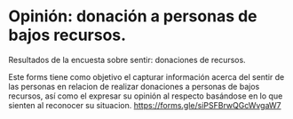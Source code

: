 # Opinión: donación a personas de bajos recursos.
Resultados de la encuesta sobre sentir: donaciones de recursos.

Este forms tiene como objetivo el capturar información acerca del sentir de las personas en relacion de realizar donaciones a personas de bajos recursos, así como el expresar su opinión al respecto basándose en lo que sienten al reconocer su situacion.
https://forms.gle/siPSFBrwQGcWvgaW7
